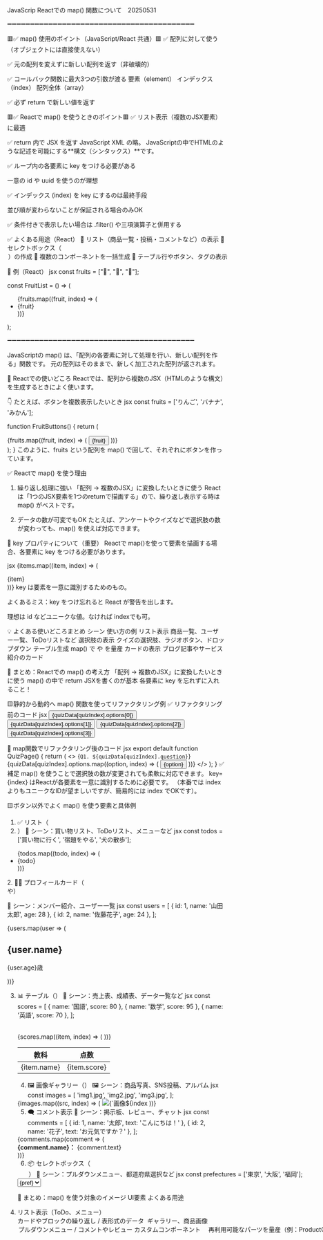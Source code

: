 JavaScrip Reactでの map() 関数について　20250531

➖➖➖➖➖➖➖➖➖➖➖➖➖➖➖➖➖➖➖➖➖➖➖➖➖➖➖➖➖➖➖➖➖➖➖➖➖➖➖➖➖

🟥✅ map() 使用のポイント（JavaScript/React 共通）🟥
✅ 配列に対して使う（オブジェクトには直接使えない）

✅ 元の配列を変えずに新しい配列を返す（非破壊的）

✅ コールバック関数に最大3つの引数が渡る
要素（element）
インデックス（index）
配列全体（array）

✅ 必ず return で新しい値を返す

🟥✅ Reactで map() を使うときのポイント🟥
✅ リスト表示（複数のJSX要素）に最適

✅ return 内で JSX を返す
JavaScript XML の略。
JavaScriptの中でHTMLのような記述を可能にする**構文（シンタックス）**です。


✅ ループ内の各要素に key をつける必要がある

一意の id や uuid を使うのが理想

✅ インデックス (index) を key にするのは最終手段

並び順が変わらないことが保証される場合のみOK

✅ 条件付きで表示したい場合は .filter() や三項演算子と併用する

✅ よくある用途（React）
🔹 リスト（商品一覧・投稿・コメントなど）の表示
🔹 セレクトボックス（<option>）の作成
🔹 複数のコンポーネントを一括生成
🔹 テーブル行やボタン、タグの表示

🎯 例（React）
jsx
const fruits = ["🍎", "🍌", "🍇"];

const FruitList = () => (
  <ul>
    {fruits.map((fruit, index) => (
      <li key={index}>{fruit}</li>
    ))}
  </ul>
);

➖➖➖➖➖➖➖➖➖➖➖➖➖➖➖➖➖➖➖➖➖➖➖➖➖➖➖➖➖➖➖➖➖➖➖➖➖➖➖➖➖

JavaScriptの map() は、「配列の各要素に対して処理を行い、新しい配列を作る」関数です。
元の配列はそのままで、新しく加工された配列が返されます。

🔧 Reactでの使いどころ
Reactでは、配列から複数のJSX（HTMLのような構文）を生成するときによく使います。

👇 たとえば、ボタンを複数表示したいとき
jsx
const fruits = ['りんご', 'バナナ', 'みかん'];

function FruitButtons() {
  return (
    <div>
      {fruits.map((fruit, index) => (
        <button key={index}>{fruit}</button>
      ))}
    </div>
  );
}
このように、fruits という配列を map() で回して、それぞれにボタンを作っています。

✅ Reactで map() を使う理由
1. 繰り返し処理に強い
「配列 → 複数のJSX」に変換したいときに使う
Reactは「1つのJSX要素を1つのreturnで描画する」ので、繰り返し表示する時は map() がベストです。

2. データの数が可変でもOK
たとえば、アンケートやクイズなどで選択肢の数が変わっても、map() を使えば対応できます。

🔑 key プロパティについて（重要）
Reactで map()を使って要素を描画する場合、各要素に key をつける必要があります。

jsx
{items.map((item, index) => (
  <div key={index}>{item}</div>
))}
key は要素を一意に識別するためのもの。

よくあるミス：key をつけ忘れると React が警告を出します。

理想は id などユニークな値。なければ indexでも可。

💡 よくある使いどころまとめ
シーン	                        使い方の例
リスト表示	                    商品一覧、ユーザー一覧、ToDoリストなど
選択肢の表示	                クイズの選択肢、ラジオボタン、ドロップダウン
テーブル生成	                map() で <tr> や <td> を量産
カードの表示	                ブログ記事やサービス紹介のカード

🧠 まとめ：Reactでの map() の考え方
「配列 → 複数のJSX」に変換したいときに使う
map() の中で return JSXを書くのが基本
各要素に key を忘れずに入れること！


🟨静的から動的へ map() 関数を使ってリファクタリング例
✅ リファクタリング前のコード
jsx
<Button>{quizData[quizIndex].options[0]}</Button>
<Button>{quizData[quizIndex].options[1]}</Button>
<Button>{quizData[quizIndex].options[2]}</Button>
<Button>{quizData[quizIndex].options[3]}</Button>

🔁 map関数でリファクタリング後のコード
jsx
export default function QuizPage() {
  return (
    <>
      <Display>
        {`Q1. ${quizData[quizIndex].question}`}
      </Display>
      {quizData[quizIndex].options.map((option, index) => (
        <Button key={index}>{option}</Button>
      ))}
    </>
  );
}
✅ 補足
map() を使うことで選択肢の数が変更されても柔軟に対応できます。
key={index} はReactが各要素を一意に識別するために必要です。
（本番では index よりもユニークなIDが望ましいですが、簡易的には index でOKです）。


🟨ボタン以外でよく map() を使う要素と具体例

1. ✅ リスト（<li>）
🧾 シーン：買い物リスト、ToDoリスト、メニューなど
jsx
const todos = ['買い物に行く', '宿題をやる', '犬の散歩'];

<ul>
  {todos.map((todo, index) => (
    <li key={index}>{todo}</li>
  ))}
</ul>
2. 🧍‍♂️ プロフィールカード（<div>や<Card>）

📇 シーン：メンバー紹介、ユーザー一覧
jsx
const users = [
  { id: 1, name: '山田太郎', age: 28 },
  { id: 2, name: '佐藤花子', age: 24 },
];

<div>
  {users.map(user => (
    <div key={user.id} className="card">
      <h2>{user.name}</h2>
      <p>{user.age}歳</p>
    </div>
  ))}
</div>

3. 📊 テーブル（<table>）
🧮 シーン：売上表、成績表、データ一覧など
jsx
const scores = [
  { name: '国語', score: 80 },
  { name: '数学', score: 95 },
  { name: '英語', score: 70 },
];

<table>
  <thead>
    <tr><th>教科</th><th>点数</th></tr>
  </thead>
  <tbody>
    {scores.map((item, index) => (
      <tr key={index}>
        <td>{item.name}</td>
        <td>{item.score}</td>
      </tr>
    ))}
  </tbody>
</table>

4. 🖼️ 画像ギャラリー（<img>）
🖼 シーン：商品写真、SNS投稿、アルバム
jsx
const images = [
  'img1.jpg',
  'img2.jpg',
  'img3.jpg',
];

<div className="gallery">
  {images.map((src, index) => (
    <img key={index} src={src} alt={`画像${index + 1}`} />
  ))}
</div>

5. 🗨️ コメント表示
💬 シーン：掲示板、レビュー、チャット
jsx
const comments = [
  { id: 1, name: '太郎', text: 'こんにちは！' },
  { id: 2, name: '花子', text: 'お元気ですか？' },
];

<div>
  {comments.map(comment => (
    <div key={comment.id}>
      <strong>{comment.name}：</strong>
      <span>{comment.text}</span>
    </div>
  ))}
</div>

6. 📦 セレクトボックス（<option>）
🔽 シーン：プルダウンメニュー、都道府県選択など
jsx
const prefectures = ['東京', '大阪', '福岡'];

<select>
  {prefectures.map((pref, index) => (
    <option key={index} value={pref}>{pref}</option>
  ))}
</select>

🎯 まとめ：map() を使う対象のイメージ
UI要素	                        よくある用途
<li>	                    リスト表示（ToDo、メニュー）
<div>	                    カードやブロックの繰り返し
<tr>/<td>	                表形式のデータ
<img>	                    ギャラリー、商品画像
<option>	                プルダウンメニュー
<p>/<span>	                コメントやレビュー
カスタムコンポーネント	    　再利用可能なパーツを量産（例：ProductCard）


✅ UUIDとは？
UUID（Universally Unique Identifier） は「世界中で一意（ユニーク）なID」を生成できる仕組みです。

例：550e8400-e29b-41d4-a716-446655440000

✅ ReactでUUIDを使う理由
Reactではリストを描画するときに key を必要とします：

jsx
items.map(item => (
  <div key={item.id}>{item.name}</div>
))
この key が一意でないと、再描画のときに表示バグやパフォーマンス低下が起こることがあります。

✅ UUIDを生成する方法（JavaScript / React）
① ライブラリを使う方法（最も一般的）
uuid ライブラリを使います。

🔧 インストール：
bash
npm install uuid
✅ 使用例：
javascript
import { v4 as uuidv4 } from 'uuid';

const items = [
  { name: "Item A", id: uuidv4() },
  { name: "Item B", id: uuidv4() },
  { name: "Item C", id: uuidv4() },
];

items.map(item => (
  <div key={item.id}>{item.name}</div>
));
② 小規模プロジェクトや一時的な用途なら index + 値の組み合わせも可：
javascript
items.map((item, index) => (
  <div key={`${item.name}-${index}`}>{item.name}</div>
));
ただし、順番が変わるリストではNG！

🧠 まとめ
内容	                        説明
UUIDとは？	                世界で一意なID。重複しにくい。
Reactでの役割	            keyに使うと再描画のパフォーマンスが良くなる。
おすすめ方法	            uuid ライブラリの v4() を使う
注意点	                   indexは並び順が変わるリストには使用しない！

 🟥🟥🟥
📌 map()関数の基本構文
javascript
const 新しい配列 = 元の配列.map(function(要素, インデックス, 配列) {
  return 変換後の要素;
});

アロー関数で書くと：
javascript
const 新しい配列 = 元の配列.map((要素, インデックス) => {
  return 変換後の要素;
});

✅ map() の引数で取れるもの（順番に説明）
javascript
array.map((element, index, array) => {
  // 処理内容
});
引数名	                    説明	                                    例
第1引数 element	           各要素（配列の中身1つずつ）	                "🍎", "🍌", "🍇" など
第2引数　index	           その要素のインデックス番号（0から始まる）	    0, 1, 2
第3引数　array	           元の配列（毎回同じ）	　　                    ["🍎", "🍌", "🍇"]
🟡引数の名前は任意で自由です。


🧪 実例で確認
javascript
const fruits = ["🍎", "🍌", "🍇"];

fruits.map((fruit, index, array) => {
  console.log("要素:", fruit);
  console.log("インデックス:", index);
  console.log("配列全体:", array);
});

🔽 実行結果：
要素: 🍎
インデックス: 0
配列全体: [ '🍎', '🍌', '🍇' ]

要素: 🍌
インデックス: 1
配列全体: [ '🍎', '🍌', '🍇' ]

要素: 🍇
インデックス: 2
配列全体: [ '🍎', '🍌', '🍇' ]


✅ 第2引数のインデックスだけ使いたいときの書き方
map() の引数は順番が決まっているので、インデックス（第2引数）だけを使いたい場合でも、第1引数をスキップできません。
でも、第1引数を使わない場合は「アンダースコア _ や任意の名前」で“使わない”ことを明示するのが一般的です。

fruits.map((_, index) => {
  console.log("インデックス:", index);
});
ここでの _ は「この引数は使わないよ」という意味で、ただの変数名です（特別な意味ではないですが、慣例的によく使われます）。

他の例：
fruits.map((unused, index) => {
  console.log("インデックス:", index);
});

💡使いどころのイメージ
使いたい情報	                    書き方	                            よくあるケース
要素だけ使う	                    (item) => ...	                ボタンのリスト、商品名など
インデックスだけ使う	            (_, i) => ...	                番号をつけたいとき（例: No.1, No.2...）
配列全体も使う	                    (item, i, arr) => ...	        前後の要素と比較したいときなど

✅ 例1：数字を2倍にして新しい配列を作る
javascript
const numbers = [1, 2, 3];
const doubled = numbers.map(num => num * 2);

console.log(doubled); // [2, 4, 6]

✅ 例2：名前の配列から「こんにちは〇〇さん！」という挨拶文の配列を作る
javascript
const names = ["太郎", "花子", "次郎"];
const greetings = names.map(name => `こんにちは、${name}さん！`);

console.log(greetings);
// ["こんにちは、太郎さん！", "こんにちは、花子さん！", "こんにちは、次郎さん！"]

✅ 例3：オブジェクト配列から特定のプロパティだけを取り出す
javascript
const users = [
  { id: 1, name: "佐藤" },
  { id: 2, name: "鈴木" },
  { id: 3, name: "高橋" },
];

const names = users.map(user => user.name);

console.log(names); // ["佐藤", "鈴木", "高橋"]

✅ 例4：インデックスも使う
javascript
const fruits = ["りんご", "バナナ", "ぶどう"];

const withIndex = fruits.map((fruit, index) => `${index + 1}位: ${fruit}`);

console.log(withIndex);
// ["1位: りんご", "2位: バナナ", "3位: ぶどう"]
❗ 注意点
元の配列は変更されません

map() は「配列を変換したいとき」に使います

🟥要素を「抽出だけしたい」ときは filter()、
🟥「1つの値に集約したい」ときは reduce() を使う


🧠 map() が作られた理由（経緯）
🔧 背景：配列の繰り返し処理は面倒だった
JavaScriptでは昔、繰り返し処理といえば for や forEach() を使うのが主流でした。

javascript
const numbers = [1, 2, 3];
const doubled = [];

for (let i = 0; i < numbers.length; i++) {
  doubled.push(numbers[i] * 2);
}
このような書き方は…
コードが長くて読みづらい

**目的（何をしたいか）**が分かりづらい
バグが起きやすい（例えば push() を忘れるなど）
そこで登場したのが map() です。

🌱 map() の登場：関数型プログラミングの思想から
map() は JavaScript独自の発明ではなく、**関数型プログラミング（Functional Programming）**の考え方から来ています。

特に、Haskell や Lisp などの言語では昔から map() が使われていました。

配列（リスト）に「ある関数を適用して、新しいリストを作る」という発想です。

JavaScriptもこの考えを取り入れて、**ECMAScript 5（2009年）**で Array.prototype.map() を正式に導入しました。

🎯 map() の目的・メリット
目的	                                    内容
1. 短くシンプルに書ける             	無駄な for や push() を排除できる
2. バグを減らす	                       配列の生成を1行で完結できる
3. 意図が明確	                      「この配列を、こう変換したい」というロジックが明快になる
4. 関数型プログラミング	                map() は副作用を持たない純粋な処理として書ける

✅ 進化とセットでよく使われる他の高階関数
map() と一緒に追加された主な仲間たちはこちら：

関数	                            目的
map()	                    要素を変換して新しい配列を作る
filter()	                条件を満たす要素だけを抽出
reduce()	                配列から1つの値にまとめる
forEach()	                ただ繰り返し処理する（配列は返さない）

これらはすべて「宣言的なコード（どうするかを説明するコード）」を書くための道具です。

🧩 まとめ：map() が生まれた理由
古い for 文の煩雑さをなくし、より簡潔で安全な書き方を実現するため
関数型言語の影響を受け、JavaScriptにも関数型的な使い方を取り入れるため
コードの可読性と再利用性を高め、バグを減らすため
2009年 ECMAScript 5 で正式に登場


【2025年最新】世界一簡単なReact講座！JavaScript初心者・中級者は必見
https://www.youtube.com/watch?v=TgU-FT2WdS4
 1:42:00～ map() 関数